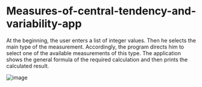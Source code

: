 # Measures-of-central-tendency-and-variability-app
At the beginning, the user enters a list of integer values. Then he selects the main type of the measurement. Accordingly, the program directs him to select one of the available measurements of this type. The application shows the general formula of the required calculation and then prints the calculated result.


![image](https://user-images.githubusercontent.com/117351277/235264986-a55cfae2-cdba-408d-ae41-a950fd208549.png)

